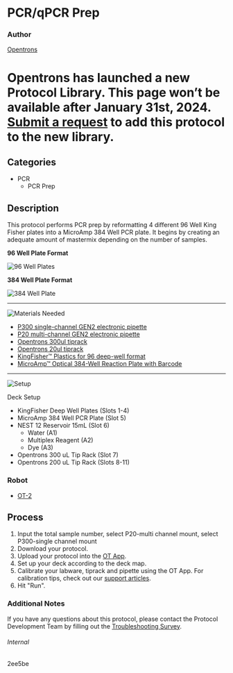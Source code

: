 # PCR/qPCR Prep

### Author
[Opentrons](https://opentrons.com/)


# Opentrons has launched a new Protocol Library. This page won’t be available after January 31st, 2024. [Submit a request](https://docs.google.com/forms/d/e/1FAIpQLSdYYp9QCKow4nn0KlCVsMS3HX0eJ0N9O7-erajKvcpT0lWbSg/viewform) to add this protocol to the new library.

## Categories
* PCR
	* PCR Prep

## Description
This protocol performs PCR prep by reformatting 4 different 96 Well King Fisher plates into a MicroAmp 384 Well PCR plate. It begins by creating an adequate amount of mastermix depending on the number of samples.

**96 Well Plate Format**

![96 Well Plates](https://opentrons-protocol-library-website.s3.amazonaws.com/custom-README-images/2ee5be/96_plates.png)

**384 Well Plate Format**

![384 Well Plate](https://opentrons-protocol-library-website.s3.amazonaws.com/custom-README-images/2ee5be/384_plate.png)

---
![Materials Needed](https://s3.amazonaws.com/opentrons-protocol-library-website/custom-README-images/001-General+Headings/materials.png)

* [P300 single-channel GEN2 electronic pipette](https://shop.opentrons.com/collections/ot-2-robot/products/single-channel-electronic-pipette?variant=5984549109789)
* [P20 multi-channel GEN2 electronic pipette](https://shop.opentrons.com/collections/ot-2-robot/products/8-channel-electronic-pipette?variant=5978988707869)
* [Opentrons 300ul tiprack](https://shop.opentrons.com/collections/opentrons-tips/products/opentrons-300ul-tips)
* [Opentrons 20ul tiprack](https://shop.opentrons.com/collections/opentrons-tips/products/opentrons-10ul-tips)
* [KingFisher™ Plastics for 96 deep-well format](https://www.thermofisher.com/order/catalog/product/95040450#/95040450)
* [MicroAmp™ Optical 384-Well Reaction Plate with Barcode](https://www.thermofisher.com/order/catalog/product/4309849?SID=srch-srp-4309849#/4309849?SID=srch-srp-4309849)


---
![Setup](https://s3.amazonaws.com/opentrons-protocol-library-website/custom-README-images/001-General+Headings/Setup.png)

Deck Setup
* KingFisher Deep Well Plates (Slots 1-4)
* MicroAmp 384 Well PCR Plate (Slot 5)
* NEST 12 Reservoir 15mL (Slot 6)
	- Water (A1)
	- Multiplex Reagent (A2)
	- Dye (A3)
* Opentrons 300 uL Tip Rack (Slot 7)
* Opentrons 200 uL Tip Rack (Slots 8-11)

### Robot
* [OT-2](https://opentrons.com/ot-2)

## Process
1. Input the total sample number, select P20-multi channel mount, select P300-single channel mount
2. Download your protocol.
3. Upload your protocol into the [OT App](https://opentrons.com/ot-app).
4. Set up your deck according to the deck map.
5. Calibrate your labware, tiprack and pipette using the OT App. For calibration tips, check out our [support articles](https://support.opentrons.com/en/collections/1559720-guide-for-getting-started-with-the-ot-2).
6. Hit "Run".

### Additional Notes
If you have any questions about this protocol, please contact the Protocol Development Team by filling out the [Troubleshooting Survey](https://protocol-troubleshooting.paperform.co/).

###### Internal
2ee5be